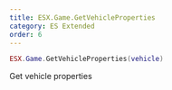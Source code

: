 ```yaml
---
title: ESX.Game.GetVehicleProperties
category: ES Extended
order: 6
---
```


```lua
ESX.Game.GetVehicleProperties(vehicle)
```

Get vehicle properties

